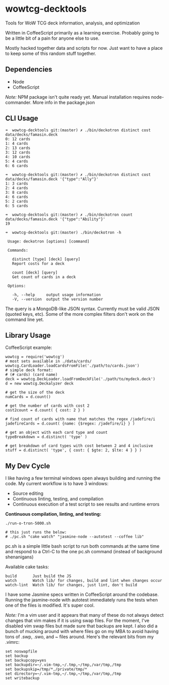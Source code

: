 wowtcg-decktools
================

Tools for WoW TCG deck information, analysis, and optimization

Written in CoffeeScript primarily as a learning exercise.  Probably going to be a little bit of a pain for anyone else
to use.

Mostly hacked together data and scripts for now.  Just want to have a place to keep some of this random stuff together.

Dependencies
-----------

- Node
- CoffeeScript

*Note:* NPM package isn't quite ready yet.  Manual installation requires node-commander.  More info in the package.json

CLI Usage
---------

    ➜  wowtcg-decktools git:(master) ✗ ./bin/deckotron distinct cost data/decks/famasin.deck
    0: 12 cards
    1: 4 cards
    2: 13 cards
    3: 12 cards
    4: 10 cards
    5: 4 cards
    6: 6 cards

    ➜  wowtcg-decktools git:(master) ✗ ./bin/deckotron distinct cost data/decks/famasin.deck '{"type":"Ally"}'
    1: 3 cards
    2: 4 cards
    3: 8 cards
    4: 6 cards
    5: 2 cards
    6: 5 cards

    ➜  wowtcg-decktools git:(master) ✗ ./bin/deckotron count data/decks/famasin.deck '{"type":"Ability"}'
    19

    ➜  wowtcg-decktools git:(master) ./bin/deckotron -h

     Usage: deckotron [options] [command]

     Commands:
    
       distinct [type] [deck] [query]
       Report costs for a deck
    
       count [deck] [query]
       Get count of cards in a deck
    
     Options:
     
       -h, --help     output usage information
       -V, --version  output the version number

The query is a MongoDB-like JSON syntax.  Currently must be valid JSON (quoted keys, etc).  Some of the more complex filters don't work on the command line yet.

Library Usage
-------------

CoffeeScript example:

    wowtcg = require('wowtcg')
    # most sets available in ./data/cards/
    wowtcg.CardLoader.loadCardsFromFile('./path/to/cards.json')
    # simple deck format:
    # (# cards) (card name)
    deck = wowtcg.DeckLoader.loadFromDeckFile('./path/to/mydeck.deck')
    d = new wowtcg.Deckalyzer deck

    # get the size of the deck
    numCards = d.count()

    # get the number of cards with cost 2
    cost2count = d.count( { cost: 2 } )

    # find count of cards with name that matches the regex /jadefire/i
    jadefireCards = d.count( {name: {$regex: /jadefire/i} } )

    # get an object with each card type and count
    typeBreakdown = d.distinct( 'type' )

    # get breakdown of card types with cost between 2 and 4 inclusive
    stuff = d.distinct( 'type', { cost: { $gte: 2, $lte: 4 } } )


My Dev Cycle
------------

I like having a few terminal windows open always building and running the code.  My current workflow is to have 3
windows:

- Source editing
- Continuous linting, testing, and compilation
- Continuous execution of a test script to see results and runtime errors

**Continuous compilation, linting, and testing:**

    ./run-o-tron-5000.sh
    
    # this just runs the below:
    # ./pc.sh "cake watch" "jasmine-node --autotest --coffee lib"

pc.sh is a simple little bash script to run both commands at the same time and respond to a Ctrl-C to the one pc.sh
command (instead of background shenanigans)

Available cake tasks:

    build       Just build the JS
    watch       Watch lib/ for changes, build and lint when changes occur
    watch-lint  Watch lib/ for changes, just lint, don't build

I have some Jasmine specs written in CoffeeScript around the codebase.  Running the jasmine-node with autotest
immediately runs the tests when one of the files is modified.  It's super cool.

*Note:* I'm a vim user and it appears that many of these do not always detect changes that vim makes if it is using swap
files.  For the moment, I've disabled vim swap files but made sure that backups are kept.  I also did a bunch of mucking
around with where files go on my MBA to avoid having tons of .swp, .swo, and ~ files around.  Here's the relevant bits
from my .vimrc:

    set noswapfile
    set backup
    set backupcopy=yes
    set backupdir=~/.vim-tmp,~/.tmp,~/tmp,/var/tmp,/tmp
    set backupskip=/tmp/*,/private/tmp/*
    set directory=~/.vim-tmp,~/.tmp,~/tmp,/var/tmp,/tmp
    set writebackup

